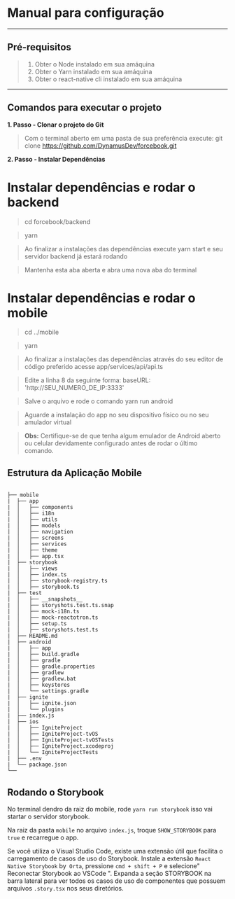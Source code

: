 # Manual para configuração

---

## Pré-requisitos


>1. Obter o Node instalado em sua amáquina
>2. Obter o Yarn instalado em sua amáquina
>2. Obter o react-native cli instalado em sua amáquina

---

## Comandos para executar o projeto

**1. Passo - Clonar o projeto do Git**

>Com o terminal aberto em uma pasta de sua preferência execute: git clone https://github.com/DynamusDev/forcebook.git

**2. Passo - Instalar Dependências** 

# Instalar dependências e rodar o backend

>cd forcebook/backend

>yarn

>Ao finalizar a instalações das dependências execute yarn start e seu servidor backend já estará rodando

>Mantenha esta aba aberta e abra uma nova aba do terminal

# Instalar dependências e rodar o mobile

>cd ../mobile

>yarn

>Ao finalizar a instalações das dependências através do seu editor de código preferido acesse app/services/api/api.ts

>Edite a linha 8 da seguinte forma: baseURL: 'http://SEU_NUMERO_DE_IP:3333'

>Salve o arquivo e rode o comando yarn run android

>Aguarde a instalação do app no seu dispositivo físico ou no seu amulador virtual

>**Obs:** Certifique-se de que tenha algum emulador de Android aberto ou celular devidamente configurado antes de rodar o último comando.


## Estrutura da Aplicação Mobile

```

├── mobile
|  ├── app
|  │   ├── components
|  │   ├── i18n
|  │   ├── utils
|  │   ├── models
|  │   ├── navigation
|  │   ├── screens
|  │   ├── services
|  │   ├── theme
|  │   ├── app.tsx
|  ├── storybook
|  │   ├── views
|  │   ├── index.ts
|  │   ├── storybook-registry.ts
|  │   ├── storybook.ts
|  ├── test
|  │   ├── __snapshots__
|  │   ├── storyshots.test.ts.snap
|  │   ├── mock-i18n.ts
|  │   ├── mock-reactotron.ts
|  │   ├── setup.ts
|  │   ├── storyshots.test.ts
|  ├── README.md
|  ├── android
|  │   ├── app
|  │   ├── build.gradle
|  │   ├── gradle
|  │   ├── gradle.properties
|  │   ├── gradlew
|  │   ├── gradlew.bat
|  │   ├── keystores
|  │   └── settings.gradle
|  ├── ignite
|  │   ├── ignite.json
|  │   └── plugins
|  ├── index.js
|  ├── ios
|  │   ├── IgniteProject
|  │   ├── IgniteProject-tvOS
|  │   ├── IgniteProject-tvOSTests
|  │   ├── IgniteProject.xcodeproj
|  │   └── IgniteProjectTests
|  ├── .env
|  └── package.json
└──
```

## Rodando o Storybook

No terminal dendro da raiz do mobile, rode `yarn run storybook` isso vai startar o servidor storybook.

Na raiz da pasta `mobile` no arquivo `index.js`, troque `SHOW_STORYBOOK` para `true` e recarregue o app.

Se você utiliza o Visual Studio Code, existe uma extensão útil que facilita o carregamento de casos de uso do Storybook. Instale a extensão `React Native Storybook` by` Orta`, pressione `cmd + shift + P` e selecione" Reconectar Storybook ao VSCode ". Expanda a seção STORYBOOK na barra lateral para ver todos os casos de uso de componentes que possuem arquivos `.story.tsx` nos seus diretórios.